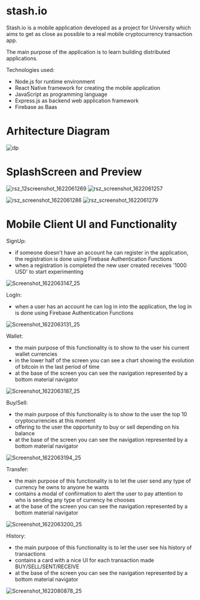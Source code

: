 # stash.io

Stash.io is a mobile application developed as a project for University which aims to get as close as possible to a real mobile cryptocurrency transaction app.

The main purpose of the application is to learn building distributed applications.

Technologies used:
  - Node.js for runtime environment
  - React Native framework for creating the mobile application
  - JavaScript as programming language
  - Express.js as backend web application framework
  - Firebase as Baas


# Arhitecture Diagram

![dp](https://user-images.githubusercontent.com/25872149/119739944-b2893480-be8b-11eb-89c8-bbbd797bec23.jpg)

# SplashScreen and Preview

![rsz_12screenshot_1622061269](https://user-images.githubusercontent.com/25872149/119728316-fd02b500-be7b-11eb-86c4-0504ce7bb0ea.png) ![rsz_screenshot_1622061257](https://user-images.githubusercontent.com/25872149/119727867-7bab2280-be7b-11eb-84b1-41a15c68fe00.png) 

![rsz_screenshot_1622061286](https://user-images.githubusercontent.com/25872149/119728599-5834a780-be7c-11eb-9a58-b5c016c9c304.png) ![rsz_screenshot_1622061279](https://user-images.githubusercontent.com/25872149/119728469-30ddda80-be7c-11eb-8ac7-1f66c9c680ae.png)

# Mobile Client UI and Functionality
  
SignUp:
  - if someone doesn't have an account he can register in the application, the registration is done using Firebase Authentication Functions
  - when a registration is completed the new user created receives '1000 USD' to start experimenting

![Screenshot_1622063147_25](https://user-images.githubusercontent.com/25872149/119731511-b1eaa100-be7f-11eb-8e7e-d91876d6c645.png)

LogIn:
  - when a user has an account he can log in into the application, the log in is done using Firebase Authentication Functions

![Screenshot_1622063131_25](https://user-images.githubusercontent.com/25872149/119731393-8d8ec480-be7f-11eb-9a9a-28d6932ab99d.png)

Wallet:
  - the main purpose of this functionality is to show to the user his current wallet currencies
  - in the lower half of the screen you can see a chart showing the evolution of bitcoin in the last period of time
  - at the base of the screen you can see the navigation represented by a bottom material navigator

![Screenshot_1622063187_25](https://user-images.githubusercontent.com/25872149/119731602-d0e93300-be7f-11eb-9a08-76fd13e1d4dd.png)
    
Buy/Sell:
  - the main purpose of this functionality is to show to the user the top 10 cryptocurrencies at this moment
  - offering to the user the opportunity to buy or sell depending on his balance
  - at the base of the screen you can see the navigation represented by a bottom material navigator

![Screenshot_1622063194_25](https://user-images.githubusercontent.com/25872149/119731656-e199a900-be7f-11eb-98fb-984ed5913e8a.png)

Transfer:
  - the main purpose of this functionality is to let the user send any type of currency he owns to anyone he wants
  - contains a modal of confirmation to alert the user to pay attention to who is sending any type of currency he chooses
  - at the base of the screen you can see the navigation represented by a bottom material navigator

![Screenshot_1622063200_25](https://user-images.githubusercontent.com/25872149/119731755-fd04b400-be7f-11eb-94ce-d50e19574c54.png)

History:
  - the main purpose of this functionality is to let the user see his history of transactions
  - contains a card with a nice UI for each transaction made BUY/SELL/SENT/RECEIVE
  - at the base of the screen you can see the navigation represented by a bottom material navigator

![Screenshot_1622080878_25](https://user-images.githubusercontent.com/25872149/119755129-2df9de80-beaa-11eb-8404-68b5d20c9a89.png)



  
